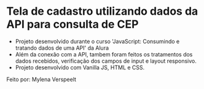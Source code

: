 # Tela de cadastro utilizando dados da API para consulta de CEP

- Projeto desenvolvido durante o curso 'JavaScript: Consumindo e tratando dados de uma API' da Alura
- Além da conexão com a API, tambem foram feitos os tratamentos dos dados recebidos, verificação dos campos de input e layout responsivo.
- Projeto desenvolvido com Vanilla JS, HTML e CSS.

Feito por: Mylena Verspeelt
